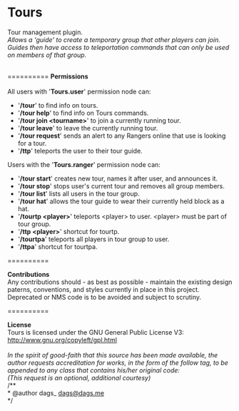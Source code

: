 Tours
==========

Tour management plugin.<br/>
<i>Allows a 'guide' to create a temporary group that other players can join.<br/>
Guides then have access to teleportation commands that can only be used on members of that group.<br/></i>
<br/>

==========
<b>Permissions</b><br/>
<br/>
All users with '<b>Tours.user</b>' permission node can:
- '<b>/tour</b>' to find info on tours.
- '<b>/tour help</b>' to find info on Tours commands.
- '<b>/tour join \<tourname\></b>' to join a currently running tour.
- '<b>/tour leave</b>' to leave the currently running tour.
- '<b>/tour request</b>' sends an alert to any Rangers online that use is looking for a tour.
- '<b>/ttp</b>' teleports the user to their tour guide.

Users with the '<b>Tours.ranger</b>' permission node can:
- '<b>/tour start</b>' creates new tour, names it after user, and announces it.
- '<b>/tour stop</b>' stops user's current tour and removes all group members.
- '<b>/tour list</b>' lists all users in the tour group.
- '<b>/tour hat</b>' allows the tour guide to wear their currently held block as a hat.
- '<b>/tourtp \<player\></b>' teleports \<player\> to user. \<player\> must be part of tour group.
- '<b>/ttp \<player\></b>' shortcut for tourtp.
- '<b>/tourtpa</b>' teleports all players in tour group to user.
- '<b>/ttpa</b>' shortcut for tourtpa.<br/>

==========

<b>Contributions</b> <br/>
Any contributions should - as best as possible - maintain the existing design paterns, conventions, and styles currently in place in this project.<br/>
Deprecated or NMS code is to be avoided and subject to scrutiny.<br/>

==========

<b>License</b><br/>
Tours is licensed under the GNU General Public License V3:<br/>
http://www.gnu.org/copyleft/gpl.html<br/>
<br/>
<i>In the spirit of good-faith that this source has been made available, the author requests accreditation for works, in the form of the follow tag, to be appended to any class that contains his/her original code:<br/>
(This request is an optional, additional courtesy)</i><br/>
/**<br/>
 \* @author dags_ <dags@dags.me><br/>
 \*/<br/>
